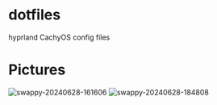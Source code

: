 # dotfiles
hyprland CachyOS config files

# Pictures
![swappy-20240628-161606](https://github.com/wassou93/dotfiles/assets/8655283/ad4df26a-31e5-46af-aea2-cbc594a80c4e)
![swappy-20240628-184808](https://github.com/wassou93/dotfiles/assets/8655283/64fca055-df4f-438b-95e8-9b3635425d8e)

